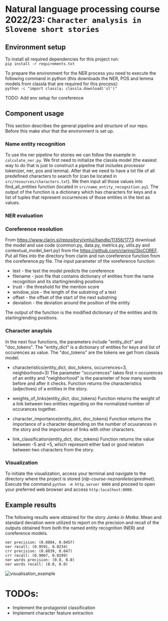 # Natural language processing course 2022/23: `Character analysis in Slovene short stories`

## Environment setup
To install all required dependencies for this project run: \
```pip install -r requirements.txt```

To prepare the environment for the NER process you need to execute the following command in python (this downloads the NER, POS and lemma models from classla that are required for this process): \
```python -c "import classla; classla.download('sl')"```

TODO: Add env setup for coreference

 <!-- Visualization and evaluation don't need any aditional libraries. -->

## Component usage
This section describes the general pipeline and structure of our repo. Before this make shur that the environment is set up.

### Name entity recognition
To use the ner pipeline for stories we can follow the example in `calculate_ner.py`. We first need to initialize the classla model (the easiest way to do that is just to construct a pipeline that includes processor tokenizer, ner, pos and lemma). After that we need to have a txt file of all predefined characters to search for (can be located in `src/resources/characters.txt`). We then input all those values into find_all_entities function (located in `src/name_entity_recognition.py`). The output of the function is a dictionary which has characters for keys and a list of tuples that represent occurrences of those entities in the text as values.
### NER evaluation

### Coreference resolution
From https://www.clarin.si/repository/xmlui/handle/11356/1773 download the model and use code (common.py, data.py, metrics.py, utils.py and contextual_model_bert.py) from the https://github.com/clarinsi/SloCOREF. Put all files into the directory from clarin and run coreference function from the coreference.py file. The input parameter of the voreference function:
* text - the text the model predicts the coreference
* filename - json file that contains dictionary of entities from the name recognition and its starting/ending positions
* trust - the threshold for the mention score
* window_size - the length of the substring of a text
* offset - the offset of the start of the next substring
* deviation - the deviation around the position of the entity

The output of the function is the modified dictionary of the entities and its starting/ending positions.

### Character anaylsis
In the next four functions, the parameters include "entity_dict" and "doc_tokens". The "entity_dict" is a dictionary of entities for keys and list of occurences as value. The "doc_tokens" are the tokens we get from classla model.

* characteristics(entity_dict, doc_tokens, occurrences=3, neighborhood=3)
The parameter "occurrences" takes first n occurences of an entity and "neighborhood" is the parameter of how many words before and after it checks. Function returns the characteristics (adjectives) of a entities in the story. 

* weights_of_links(entity_dict, doc_tokens)
Function returns the weight of a link between two entities regarding on the normalized number of occurances together.

* character_importance(entity_dict, doc_tokens)
Function returns the importance of a character depending on the number of ocuurances in the story and the importance of links with other characters.

* link_classification(entity_dict, doc_tokens)
Function returns the value between -5 and +5, which represent either bad or good relation between two characters from the story.

### Visualization
To initiate the visualization, access your terminal and navigate to the directory where the project is stored (*nlp-course-neznaniletecipredmet*). Execute the command `python -m http.server 8000` and proceed to open your preferred web browser and access `http:localhost:8000`.

## Example results

The following results were obtained for the story *Janko in Metka*.
Mean and standard deviation were utilized to report on the precision and recall of the outputs obtained from both the named entity recognition (NER) and coreference models.
```
ner precision: (0.8084, 0.0457)
ner recall: (0.9591, 0.0234)
crr precision: (0.8039, 0.047)
crr recall: (0.9067, 0.0299)
ner words precision: (0.0, 0.0)
ner words recall: (0.0, 0.0)
```

![visualisation_example](visualisation/example/visualisation_example.png)  


# TODOs:
* Implement the protagonist classification
* Implement character feature extraction
